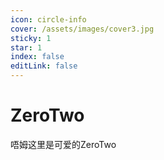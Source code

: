 ```yaml
---
icon: circle-info
cover: /assets/images/cover3.jpg
sticky: 1
star: 1
index: false
editLink: false
---
```

# ZeroTwo

唔姆这里是可爱的ZeroTwo